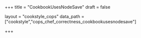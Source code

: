 +++
title = "CookbookUsesNodeSave"
draft = false

layout = "cookstyle_cops"
data_path = ["cookstyle","cops_chef_correctness_cookbookusesnodesave"]

+++

<!-- The content of this page is automatically generated from the
cops_chef_correctness_cookbookusesnodesave.yml file in github.com/chef/cookstyle/blob/master/docs-chef-io/data/cookstyle/. -->
